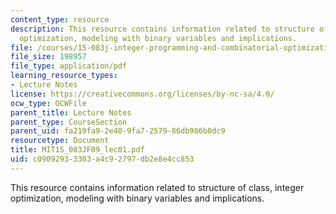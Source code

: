```yaml
---
content_type: resource
description: This resource contains information related to structure of class, integer
  optimization, modeling with binary variables and implications.
file: /courses/15-083j-integer-programming-and-combinatorial-optimization-fall-2009/c09092933303a4c92797db2e8e4cc853_MIT15_083JF09_lec01.pdf
file_size: 198957
file_type: application/pdf
learning_resource_types:
- Lecture Notes
license: https://creativecommons.org/licenses/by-nc-sa/4.0/
ocw_type: OCWFile
parent_title: Lecture Notes
parent_type: CourseSection
parent_uid: fa219fa9-2e40-9fa7-2579-86db986b0dc9
resourcetype: Document
title: MIT15_083JF09_lec01.pdf
uid: c0909293-3303-a4c9-2797-db2e8e4cc853
---
```

This resource contains information related to structure of class, integer optimization, modeling with binary variables and implications.